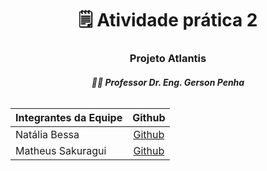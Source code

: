 <h1 align="center">🗒️ Atividade prática 2<br></h1>

<h3 align="center">Projeto Atlantis</h3>
<h5 align="center">👨‍🏫 Professor Dr. Eng. Gerson Penha<br><br>

|Integrantes da Equipe|Github|
|:---------|:-------:|
|Natália Bessa| [Github](https://github.com/lirabessa)|
|Matheus Sakuragui| [Github](https://github.com/MatheusSakuragui)|
